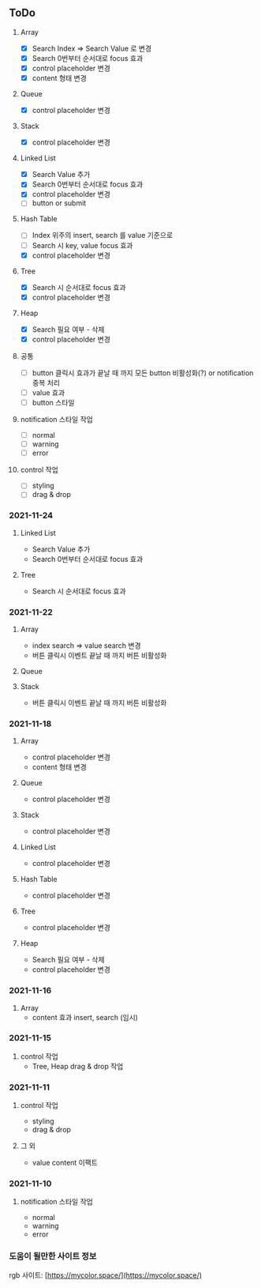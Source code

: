 ## ToDo

1. Array

   - [x] Search Index => Search Value 로 변경
   - [x] Search 0번부터 순서대로 focus 효과
   - [x] control placeholder 변경
   - [x] content 형태 변경

1. Queue

   - [x] control placeholder 변경

1. Stack

   - [x] control placeholder 변경

1. Linked List

   - [x] Search Value 추가
   - [x] Search 0번부터 순서대로 focus 효과
   - [x] control placeholder 변경
   - [ ] button or submit

1. Hash Table

   - [ ] Index 위주의 insert, search 를 value 기준으로
   - [ ] Search 시 key, value focus 효과
   - [x] control placeholder 변경

1. Tree

   - [x] Search 시 순서대로 focus 효과
   - [x] control placeholder 변경

1. Heap

   - [x] Search 필요 여부 - 삭제
   - [x] control placeholder 변경

1. 공통

   - [ ] button 클릭시 효과가 끝날 때 까지 모든 button 비활성화(?) or notification 중복 처리
   - [ ] value 효과
   - [ ] button 스타일

1. notification 스타일 작업

   - [ ] normal
   - [ ] warning
   - [ ] error

1. control 작업
   - [ ] styling
   - [ ] drag & drop

### 2021-11-24

1. Linked List

   - Search Value 추가
   - Search 0번부터 순서대로 focus 효과

1. Tree

   - Search 시 순서대로 focus 효과

### 2021-11-22

1. Array

   - index search => value search 변경
   - 버튼 클릭시 이벤트 끝날 때 까지 버튼 비활성화

1. Queue
1. Stack
   - 버튼 클릭시 이벤트 끝날 때 까지 버튼 비활성화

### 2021-11-18

1. Array

   - control placeholder 변경
   - content 형태 변경

1. Queue

   - control placeholder 변경

1. Stack

   - control placeholder 변경

1. Linked List

   - control placeholder 변경

1. Hash Table

   - control placeholder 변경

1. Tree

   - control placeholder 변경

1. Heap
   - Search 필요 여부 - 삭제
   - control placeholder 변경

### 2021-11-16

1. Array
   - content 효과 insert, search (임시)

### 2021-11-15

1. control 작업
   - Tree, Heap drag & drop 작업

### 2021-11-11

1. control 작업

   - styling
   - drag & drop

1. 그 외
   - value content 이팩트

### 2021-11-10

1. notification 스타일 작업

   - normal
   - warning
   - error

### 도움이 될만한 사이트 정보

rgb 사이트: [https://mycolor.space/](https://mycolor.space/)
